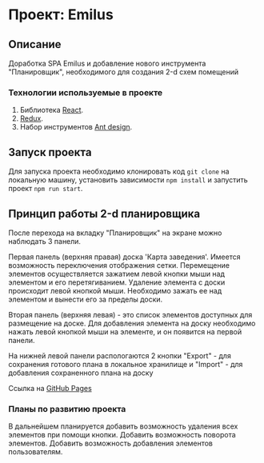 # Проект: Emilus

## Описание
Доработка SPA Emilus и добавление  нового инструмента "Планировщик", необходимого для создания 2-d схем помещений

### Технологии используемые в проекте
1. Библиотека [React](https://ru.reactjs.org/).
2. [Redux](https://redux.js.org/).
3. Набор инструментов [Ant design](https://ant.design/).


## Запуск проекта
Для запуска проекта необходимо клонировать код `git clone` на локальную машину, установить зависимости `npm install` и запустить проект `npm run start`.

## Принцип работы 2-d планировщика
После перехода на вкладку "Планировщик" на экране можно наблюдать 3 панели.

Первая панель (верхняя правая) доска 'Карта заведения'. Имеется возможность переключения отображения сетки. Перемещение элементов осуществляется зажатием левой кнопки мыши над элементом и его перетягиванием. Удаление элемента с доски происходит левой кнопкой мыши. Необходимо зажать ее над элементом и вынести его за пределы доски.

Вторая панель (верхняя левая) - это список элементов доступных для размещение на доске. Для добавления элемента на доску необходимо нажать левой кнопкой мыши на элементе, и он появится на первой панели.

На нижней левой панели распологаются 2 кнопки "Export" - для сохранения готового плана в локальное хранилище и "Import" - для добавления сохраненного плана на доску

Ссылка на [GitHub Pages](https://igor-yakovlev.github.io/hammer-app/app/main/dashboard)

### Планы по развитию проекта
В дальнейшем планируется добавить возможность удаления всех элементов при помощи кнопки. Добавить возможность поворота элементов. Добавить возможность добавления элементов пользователям. 

